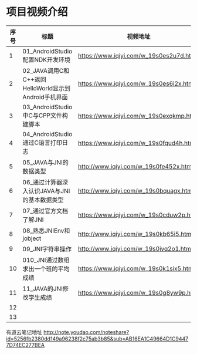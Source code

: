 项目视频介绍 
===========

|序号|标题|视频地址|
|---|----|-----|
|1|01_AndroidStudio配置NDK开发环境|https://www.iqiyi.com/w_19s0es2u7d.html|
|2|02_JAVA调用C和C++返回HelloWorld显示到Android手机界面|https://www.iqiyi.com/w_19s0es6i2x.html|
|3|03_AndroidStudio中C与CPP文件构建脚本|https://www.iqiyi.com/w_19s0exqkmp.html|
|4|04_AndroidStudio通过C语言打印日志|https://www.iqiyi.com/w_19s0fqud4h.html|
|5|05_JAVA与JNI的数据类型|http://www.iqiyi.com/w_19s0fe452x.html|
|6|06_通过计算器深入认识JAVA与JNI的基本数据类型|http://www.iqiyi.com/w_19s0bquagx.html|
|7|07_通过官方文档了解JNI|https://www.iqiyi.com/w_19s0cduw2p.html|
|8|08_熟悉JNIEnv和jobject|http://www.iqiyi.com/w_19s0kb65i5.html|
|9|09_JNI字符串操作|http://www.iqiyi.com/w_19s0jvq2o1.html|
|10|010_JNI通过数组求出一个班的平均成绩|https://www.iqiyi.com/w_19s0k1six5.html|
|11|11_JAVA的JNI修改学生成绩|https://www.iqiyi.com/w_19s0g8yw9p.html|
|12|||
|13|||



有道云笔记地址
http://note.youdao.com/noteshare?id=5256fb2380dd149a96238f2c75ab3b85&sub=AB16EA1C49664D1C94477D74EC277BEA








